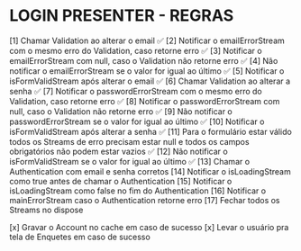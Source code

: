 # LOGIN PRESENTER - REGRAS

[1] Chamar Validation ao alterar o email ✅
[2] Notificar o emailErrorStream com o mesmo erro do Validation, caso retorne erro ✅
[3] Notificar o emailErrorStream com null, caso o Validation não retorne erro ✅
[4] Não notificar o emailErrorStream se o valor for igual ao último ✅
[5] Notificar o isFormValidStream após alterar o email ✅
[6] Chamar Validation ao alterar a senha ✅
[7] Notificar o passwordErrorStream com o mesmo erro do Validation, caso retorne erro ✅
[8] Notificar o passwordErrorStream com null, caso o Validation não retorne erro ✅
[9] Não notificar o passwordErrorStream se o valor for igual ao último ✅
[10] Notificar o isFormValidStream após alterar a senha ✅
[11] Para o formulário estar válido todos os Streams de erro precisam estar null e todos os campos obrigatórios não podem estar vazios ✅
[12] Não notificar o isFormValidStream se o valor for igual ao último ✅
[13] Chamar o Authentication com email e senha corretos
[14] Notificar o isLoadingStream como true antes de chamar o Authentication
[15] Notificar o isLoadingStream como false no fim do Authentication
[16] Notificar o mainErrorStream caso o Authentication retorne erro
[17] Fechar todos os Streams no dispose

[x] Gravar o Account no cache em caso de sucesso
[x] Levar o usuário pra tela de Enquetes em caso de sucesso